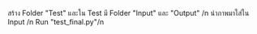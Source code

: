 สร้าง Folder "Test" และใน Test มี Folder "Input" และ "Output" /n
นำภาพมาใส่ใน Input /n
Run "test_final.py"/n
